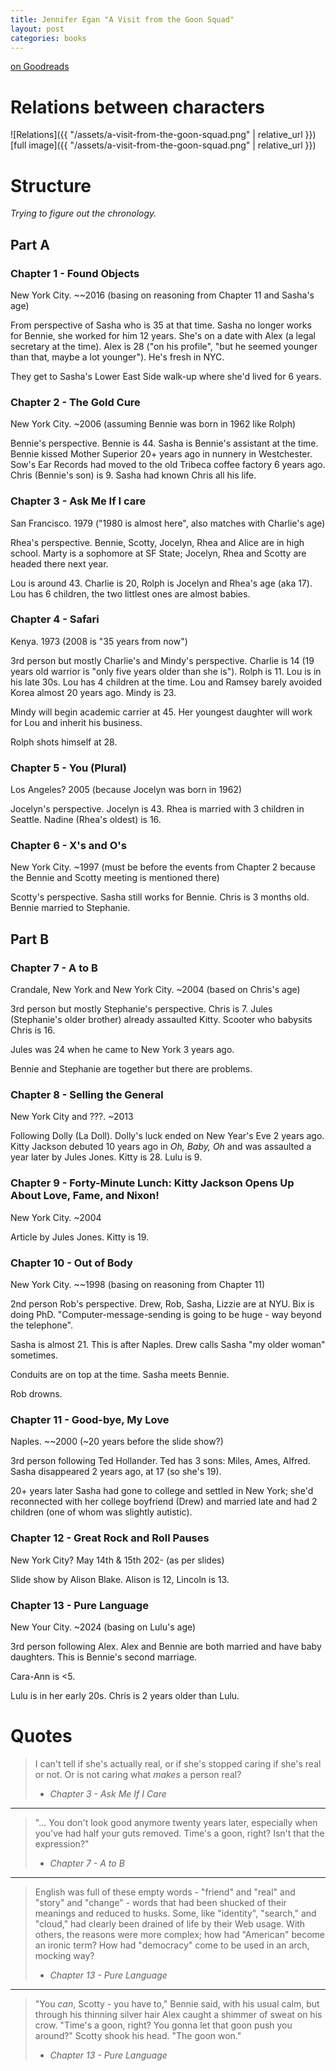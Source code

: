 ```yaml
---
title: Jennifer Egan "A Visit from the Goon Squad"
layout: post
categories: books
---
```

[on Goodreads](https://www.goodreads.com/book/show/7331435-a-visit-from-the-goon-squad)

# Relations between characters

![Relations]({{ "/assets/a-visit-from-the-goon-squad.png" | relative_url }})
[full image]({{ "/assets/a-visit-from-the-goon-squad.png" | relative_url }})

# Structure

_Trying to figure out the chronology._

## Part A

### Chapter 1 - Found Objects

New York City. ~~2016 (basing on reasoning from Chapter 11 and Sasha's age)

From perspective of Sasha who is 35 at that time. Sasha no longer works for Bennie, she worked for him 12 years. She's on a date with Alex (a legal secretary at the time). Alex is 28 ("on his profile", "but he seemed younger than that, maybe a lot younger"). He's fresh in NYC.

They get to Sasha's Lower East Side walk-up where she'd lived for 6 years.


### Chapter 2 - The Gold Cure

New York City. ~2006 (assuming Bennie was born in 1962 like Rolph)

Bennie's perspective. Bennie is 44. Sasha is Bennie's assistant at the time. Bennie kissed Mother Superior 20+ years ago in nunnery in Westchester. Sow's Ear Records had moved to the old Tribeca coffee factory 6 years ago. Chris (Bennie's son) is 9. Sasha had known Chris all his life.


### Chapter 3 - Ask Me If I care

San Francisco. 1979 ("1980 is almost here", also matches with Charlie's age)

Rhea's perspective. Bennie, Scotty, Jocelyn, Rhea and Alice are in high school. Marty is a sophomore at SF State; Jocelyn, Rhea and Scotty are headed there next year.

Lou is around 43. Charlie is 20, Rolph is Jocelyn and Rhea's age (aka 17). Lou has 6 children, the two littlest ones are almost babies.


### Chapter 4 - Safari

Kenya. 1973 (2008 is "35 years from now")

3rd person but mostly Charlie's and Mindy's perspective. Charlie is 14 (19 years old warrior is "only five years older than she is"). Rolph is 11. Lou is in his late 30s. Lou has 4 children at the time. Lou and Ramsey barely avoided Korea almost 20 years ago. Mindy is 23.

Mindy will begin academic carrier at 45. Her youngest daughter will work for Lou and inherit his business.

Rolph shots himself at 28.


### Chapter 5 - You (Plural)

Los Angeles? 2005 (because Jocelyn was born in 1962)

Jocelyn's perspective. Jocelyn is 43. Rhea is married with 3 children in Seattle. Nadine (Rhea's oldest) is 16.


### Chapter 6 - X's and O's

New York City. ~1997 (must be before the events from Chapter 2 because the Bennie and Scotty meeting is mentioned there)

Scotty's perspective. Sasha still works for Bennie. Chris is 3 months old. Bennie married to Stephanie.


## Part B

### Chapter 7 - A to B

Crandale, New York and New York City. ~2004 (based on Chris's age)

3rd person but mostly Stephanie's perspective. Chris is 7. Jules (Stephanie's older brother) already assaulted Kitty. Scooter who babysits Chris is 16.

Jules was 24 when he came to New York 3 years ago.

Bennie and Stephanie are together but there are problems.


### Chapter 8 - Selling the General

New York City and ???. ~2013

Following Dolly (La Doll). Dolly's luck ended on New Year's Eve 2 years ago. Kitty Jackson debuted 10 years ago in _Oh, Baby, Oh_ and was assaulted a year later by Jules Jones. Kitty is 28. Lulu is 9.


### Chapter 9 - Forty-Minute Lunch: Kitty Jackson Opens Up About Love, Fame, and Nixon!

New York City. ~2004

Article by Jules Jones. Kitty is 19.


### Chapter 10 - Out of Body

New York City. ~~1998 (basing on reasoning from Chapter 11)

2nd person Rob's perspective. Drew, Rob, Sasha, Lizzie are at NYU. Bix is doing PhD. "Computer-message-sending is going to be huge - way beyond the telephone".

Sasha is almost 21. This is after Naples. Drew calls Sasha "my older woman" sometimes.

Conduits are on top at the time. Sasha meets Bennie.

Rob drowns.


### Chapter 11 - Good-bye, My Love

Naples. ~~2000 (~20 years before the slide show?)

3rd person following Ted Hollander. Ted has 3 sons: Miles, Ames, Alfred. Sasha disappeared 2 years ago, at 17 (so she's 19).

20+ years later Sasha had gone to college and settled in New York; she'd reconnected with her college boyfriend (Drew) and married late and had 2 children (one of whom was slightly autistic).


### Chapter 12 - Great Rock and Roll Pauses

New York City? May 14th & 15th 202- (as per slides)

Slide show by Alison Blake. Alison is 12, Lincoln is 13.

### Chapter 13 - Pure Language

New Your City. ~2024 (basing on Lulu's age)

3rd person following Alex. Alex and Bennie are both married and have baby daughters. This is Bennie's second marriage.

Cara-Ann is <5.

Lulu is in her early 20s. Chris is 2 years older than Lulu.


# Quotes

> I can't tell if she's actually real, or if she's stopped caring if she's real or not. Or is not caring what *makes* a person real?
>  - *Chapter 3 - Ask Me If I Care*

---

> "... You don't look good anymore twenty years later, especially when you've had half your guts removed. Time's a goon, right? Isn't that the expression?"
> - *Chapter 7 - A to B*

---

> English was full of these empty words - "friend" and "real" and "story" and "change" - words that had been shucked of their meanings and reduced to husks. Some, like "identity", "search," and "cloud," had clearly been drained of life by their Web usage. With others, the reasons were more complex; how had "American" become an ironic term? How had "democracy" come to be used in an arch, mocking way?
> - *Chapter 13 - Pure Language*

---

> "You *can*, Scotty - you have to," Bennie said, with his usual calm, but through his thinning silver hair Alex caught a shimmer of sweat on his crow. "Time's a goon, right? You gonna let that goon push you around?"
> Scotty shook his head. "The goon won."
> - *Chapter 13 - Pure Language*
